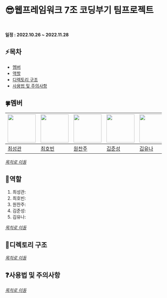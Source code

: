 # :sunglasses:웹프레임워크 7조 코딩부기 팀프로젝트 
<br>

<B> 일정 : 2022.10.26 ~ 2022.11.28 </B><br>

## :zap:목차
* [멤버](#four_leaf_clover멤버)
* [역할](#bust_in_silhouette역할)
* [디렉토리 구조](#book자료구조-및-알고리즘-목차)
* [사용법 및 주의사항](#question사용법)

## :four_leaf_clover:멤버
| <a href="https://github.com/kwani6684"><img src="https://avatars.githubusercontent.com/u/112394220?v=4" width="90" height="90"></a> | <a href="https://github.com/jueun0725"><img src="https://avatars.githubusercontent.com/u/103445254?v=4" width="90" height="90"></a> | <a href="https://github.com/wonchanjoo"><img src="https://avatars.githubusercontent.com/u/92321183?v=4" width="90" height="90"></a> | <a href="https://github.com/newJunsung"><img src="https://avatars.githubusercontent.com/u/107932188?v=4" width="90" height="90"></a> | <a href="https://github.com/Fineday-yn"><img src="https://avatars.githubusercontent.com/u/81400435?v=4" width="90" height="90"></a> |
| ----- | ----- | ----- | ----- | ----- |
| [최성관](https://github.com/kwani6684) | [최호빈](https://github.com/zzawang) | [원찬주](https://github.com/wonchanjoo) | [김준성](https://github.com/newJunsung) | [김유나](https://github.com/Fineday-yn) |

_[목차로 이동](#zap목차)_

## :bust_in_silhouette:역할
1. 최성관:
2. 최호빈:
3. 원찬주:
4. 김준성:
5. 김유나:

_[목차로 이동](#zap목차)_

## :book:디렉토리 구조

_[목차로 이동](#zap목차)_

## :question:사용법 및 주의사항

_[목차로 이동](#zap목차)_
